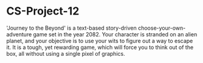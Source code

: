 # CS-Project-12
'Journey to the Beyond' is a text-based story-driven choose-your-own-adventure game set in the year 2082. Your character is stranded on an alien planet, and your objective is to use your wits to figure out a way to escape it. It is a tough, yet rewarding game, which will force you to think out of the box, all without using a single pixel of graphics.
